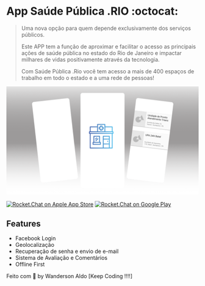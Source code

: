 # App Saúde Pública .RIO :octocat:
>
> Uma nova opção para quem depende exclusivamente dos serviços públicos.
>
> Este APP tem a função de aproximar e facilitar o acesso as principais ações de saúde pública no estado do Rio de Janeiro e impactar milhares de vidas positivamente através da tecnologia.
>
> Com Saúde Pública .Rio você tem acesso a mais de 400 espaços de trabalho em todo o estado e a uma rede de pessoas!

![App Demo](/src/assets/app_rio-saude.png "App Demo")

[![Rocket.Chat on Apple App Store](https://user-images.githubusercontent.com/551004/29770691-a2082ff4-8bc6-11e7-89a6-964cd405ea8e.png)](https://itunes.apple.com/us/app/rocket-chat/id1148741252?mt=8)
[![Rocket.Chat on Google Play](https://user-images.githubusercontent.com/551004/29770692-a20975c6-8bc6-11e7-8ab0-1cde275496e0.png)](https://play.google.com/store/apps/details?id=chat.rocket.android)

## Features

+ Facebook Login
+ Geolocalização
+ Recuperação de senha e envio de e-mail
+ Sistema de Avaliação e Comentários
+ Offline First

Feito com 💖 by Wanderson Aldo [Keep Coding !!!!]
